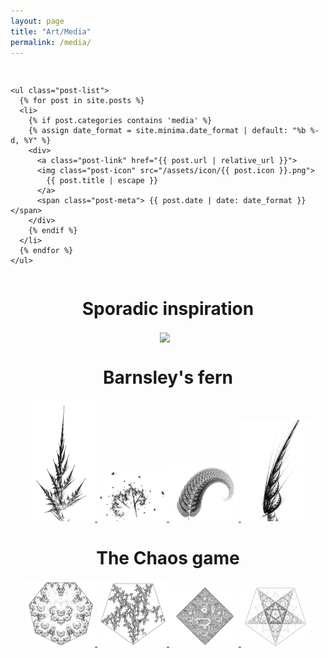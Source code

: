 ```yaml
---
layout: page
title: "Art/Media"
permalink: /media/
---
```




<div class="row">
  <div class="column">
    <h2></h2>

    <ul class="post-list">
      {% for post in site.posts %}
      <li>
        {% if post.categories contains 'media' %}
        {% assign date_format = site.minima.date_format | default: "%b %-d, %Y" %}
        <div>
          <a class="post-link" href="{{ post.url | relative_url }}">
          <img class="post-icon" src="/assets/icon/{{ post.icon }}.png">
            {{ post.title | escape }}
          </a>
          <span class="post-meta"> {{ post.date | date: date_format }}</span>
        </div>
        {% endif %}
      </li>
      {% endfor %}
    </ul>


  </div>
  <div class="column" align="center">
    <h1> Sporadic inspiration </h1>
    <a href="/art/media/Sporadic-inspiration.html"><img src="{{ site.baseurl }}/assets/icon/sporadic.png" align="center" style="width:40%; margin-right: 10px;"></a>
  </div>
</div>



<div align="center">
  <h1> Barnsley's fern </h1>
  <a class="post-link" href="/media/maths/programming/tools/The-Chaos-Game.html">
  <img src="/assets/image/bernsleys_fern_gallery/borovica.png" style="width:22%;">
  <img src="/assets/image/bernsleys_fern_gallery/leafy.png" style="width:22%;">
  <img src="/assets/image/bernsleys_fern_gallery/3.png" style="width:22%;">
  <img src="/assets/image/bernsleys_fern_gallery/1.png" style="width:22%;">
  </a>
</div>


<div align="center">
  <h1> The Chaos game </h1>
  <a class="post-link" href="/media/maths/programming/tools/The-Chaos-Game.html">
  <img src="/assets/image/chaos_game_gallery/1.png" style="width:22%;">
  <img src="/assets/image/chaos_game_gallery/2.png" style="width:22%;">
  <img src="/assets/image/chaos_game_gallery/3.png" style="width:22%;">
  <img src="/assets/image/chaos_game_gallery/7.png" style="width:22%;">
  </a>
</div>
